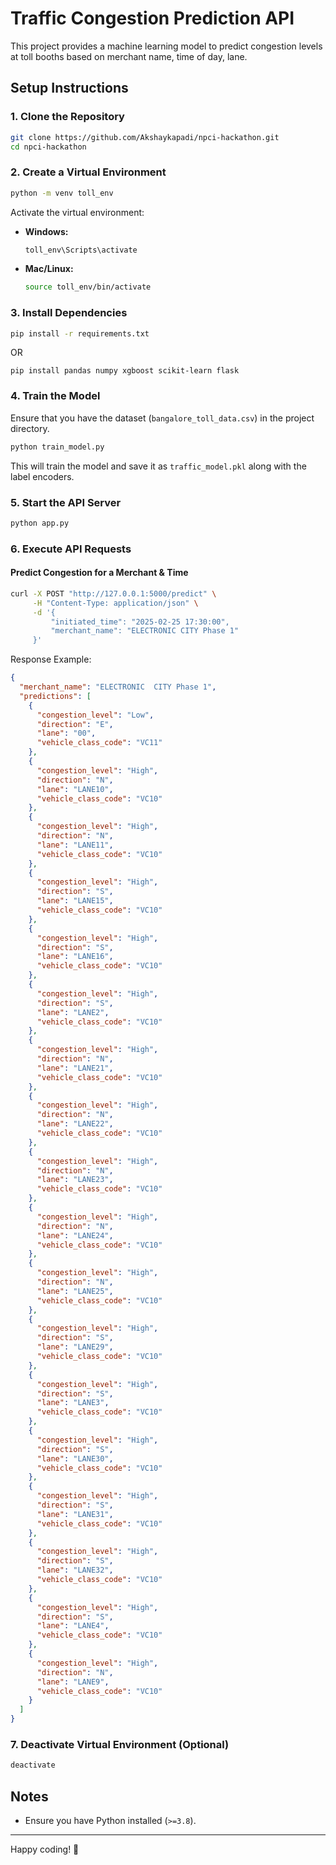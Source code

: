 # Traffic Congestion Prediction API

This project provides a machine learning model to predict congestion levels at toll booths based on merchant name, time of day, lane.

## Setup Instructions

### 1. Clone the Repository
```bash
git clone https://github.com/Akshaykapadi/npci-hackathon.git
cd npci-hackathon
```

### 2. Create a Virtual Environment
```bash
python -m venv toll_env
```
Activate the virtual environment:
- **Windows:**
  ```bash
  toll_env\Scripts\activate
  ```
- **Mac/Linux:**
  ```bash
  source toll_env/bin/activate
  ```

### 3. Install Dependencies
```bash
pip install -r requirements.txt
```
OR 
```
pip install pandas numpy xgboost scikit-learn flask
```

### 4. Train the Model
Ensure that you have the dataset (`bangalore_toll_data.csv`) in the project directory.
```bash
python train_model.py
```
This will train the model and save it as `traffic_model.pkl` along with the label encoders.

### 5. Start the API Server
```bash
python app.py
```

### 6. Execute API Requests
#### Predict Congestion for a Merchant & Time
```bash
curl -X POST "http://127.0.0.1:5000/predict" \
     -H "Content-Type: application/json" \
     -d '{
         "initiated_time": "2025-02-25 17:30:00",
         "merchant_name": "ELECTRONIC CITY Phase 1"
     }'
```
Response Example:
```json
{
  "merchant_name": "ELECTRONIC  CITY Phase 1",
  "predictions": [
    {
      "congestion_level": "Low",
      "direction": "E",
      "lane": "00",
      "vehicle_class_code": "VC11"
    },
    {
      "congestion_level": "High",
      "direction": "N",
      "lane": "LANE10",
      "vehicle_class_code": "VC10"
    },
    {
      "congestion_level": "High",
      "direction": "N",
      "lane": "LANE11",
      "vehicle_class_code": "VC10"
    },
    {
      "congestion_level": "High",
      "direction": "S",
      "lane": "LANE15",
      "vehicle_class_code": "VC10"
    },
    {
      "congestion_level": "High",
      "direction": "S",
      "lane": "LANE16",
      "vehicle_class_code": "VC10"
    },
    {
      "congestion_level": "High",
      "direction": "S",
      "lane": "LANE2",
      "vehicle_class_code": "VC10"
    },
    {
      "congestion_level": "High",
      "direction": "N",
      "lane": "LANE21",
      "vehicle_class_code": "VC10"
    },
    {
      "congestion_level": "High",
      "direction": "N",
      "lane": "LANE22",
      "vehicle_class_code": "VC10"
    },
    {
      "congestion_level": "High",
      "direction": "N",
      "lane": "LANE23",
      "vehicle_class_code": "VC10"
    },
    {
      "congestion_level": "High",
      "direction": "N",
      "lane": "LANE24",
      "vehicle_class_code": "VC10"
    },
    {
      "congestion_level": "High",
      "direction": "N",
      "lane": "LANE25",
      "vehicle_class_code": "VC10"
    },
    {
      "congestion_level": "High",
      "direction": "S",
      "lane": "LANE29",
      "vehicle_class_code": "VC10"
    },
    {
      "congestion_level": "High",
      "direction": "S",
      "lane": "LANE3",
      "vehicle_class_code": "VC10"
    },
    {
      "congestion_level": "High",
      "direction": "S",
      "lane": "LANE30",
      "vehicle_class_code": "VC10"
    },
    {
      "congestion_level": "High",
      "direction": "S",
      "lane": "LANE31",
      "vehicle_class_code": "VC10"
    },
    {
      "congestion_level": "High",
      "direction": "S",
      "lane": "LANE32",
      "vehicle_class_code": "VC10"
    },
    {
      "congestion_level": "High",
      "direction": "S",
      "lane": "LANE4",
      "vehicle_class_code": "VC10"
    },
    {
      "congestion_level": "High",
      "direction": "N",
      "lane": "LANE9",
      "vehicle_class_code": "VC10"
    }
  ]
}
```

### 7. Deactivate Virtual Environment (Optional)
```bash
deactivate
```

## Notes
- Ensure you have Python installed (`>=3.8`).

---
Happy coding! 🚀

